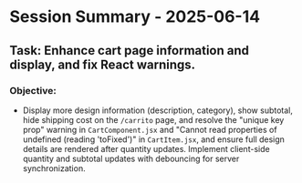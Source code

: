# Session Summary - 2025-06-14

## Task: Enhance cart page information and display, and fix React warnings.

### Objective:
- Display more design information (description, category), show subtotal, hide shipping cost on the `/carrito` page, and resolve the "unique key prop" warning in `CartComponent.jsx` and "Cannot read properties of undefined (reading 'toFixed')" in `CartItem.jsx`, and ensure full design details are rendered after quantity updates. Implement client-side quantity and subtotal updates with debouncing for server synchronization.
